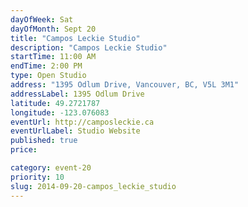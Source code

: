 ```yaml
---
dayOfWeek: Sat
dayOfMonth: Sept 20
title: "Campos Leckie Studio"
description: "Campos Leckie Studio"
startTime: 11:00 AM
endTime: 2:00 PM
type: Open Studio
address: "1395 Odlum Drive, Vancouver, BC, V5L 3M1"
addressLabel: 1395 Odlum Drive
latitude: 49.2721787
longitude: -123.076083
eventUrl: http://camposleckie.ca
eventUrlLabel: Studio Website
published: true
price: 

category: event-20
priority: 10
slug: 2014-09-20-campos_leckie_studio
---
```

